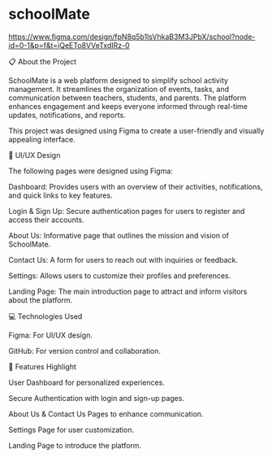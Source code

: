 # schoolMate
https://www.figma.com/design/fpN8q5b1lsVhkaB3M3JPbX/school?node-id=0-1&p=f&t=jQeETo8VVeTxdIRz-0


📋 About the Project

SchoolMate is a web platform designed to simplify school activity management. It streamlines the organization of events, tasks, and communication between teachers, students, and parents. The platform enhances engagement and keeps everyone informed through real-time updates, notifications, and reports.

This project was designed using Figma to create a user-friendly and visually appealing interface.

🎨 UI/UX Design

The following pages were designed using Figma:

Dashboard: Provides users with an overview of their activities, notifications, and quick links to key features.

Login & Sign Up: Secure authentication pages for users to register and access their accounts.

About Us: Informative page that outlines the mission and vision of SchoolMate.

Contact Us: A form for users to reach out with inquiries or feedback.

Settings: Allows users to customize their profiles and preferences.

Landing Page: The main introduction page to attract and inform visitors about the platform.

💻 Technologies Used

Figma: For UI/UX design.

GitHub: For version control and collaboration.

🌟 Features Highlight

User Dashboard for personalized experiences.

Secure Authentication with login and sign-up pages.

About Us & Contact Us Pages to enhance communication.

Settings Page for user customization.

Landing Page to introduce the platform.
